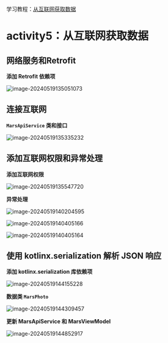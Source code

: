 学习教程：[从互联网获取数据](https://developer.android.google.cn/courses/pathways/android-basics-compose-unit-5-pathway-1?hl=zh-cn)

# activity5：从互联网获取数据

## 网络服务和Retrofit
**添加 Retrofit 依赖项**

![image-20240519135051073](https://s2.loli.net/2024/05/19/F1he36f9m2rsHRZ.png)

## 连接互联网

**`MarsApiService` 类和接口**

![image-20240519135335232](https://s2.loli.net/2024/05/19/AOUky6WtDNxqIF7.png)

## 添加互联网权限和异常处理

**添加互联网权限**

![image-20240519135547720](https://s2.loli.net/2024/05/19/8hxliXHCPsV7Zg5.png)

**异常处理**

![image-20240519140204595](https://s2.loli.net/2024/05/19/4HC9LMNnEmaOhoD.png)

![image-20240519140405166](https://s2.loli.net/2024/05/19/WblQcSmNij41VGa.png)

![image-20240519140405164](https://s2.loli.net/2024/05/19/l3qDn89ZL2jc5bP.png)

## 使用 kotlinx.serialization 解析 JSON 响应

**添加 kotlinx.serialization 库依赖项**

![image-20240519144155228](https://s2.loli.net/2024/05/19/VloJiRhpus92jUD.png)

**数据类 `MarsPhoto`**

![image-20240519144309457](https://s2.loli.net/2024/05/19/N4AtlM1Fjs6rwWS.png)

**更新 MarsApiService 和 MarsViewModel**

![image-20240519144852917](https://s2.loli.net/2024/05/19/YR5E4zXbkG8ropl.png)
